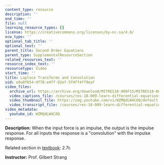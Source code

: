 ```yaml
---
content_type: resource
description: ''
end_time: ''
file: null
learning_resource_types: []
license: https://creativecommons.org/licenses/by-nc-sa/4.0/
ocw_type: ''
optional_tab_title: ''
optional_text: ''
parent_title: Second Order Equations
parent_type: SupplementalResourceSection
related_resources_text: ''
resource_index_text: ''
resourcetype: Video
start_time: ''
title: Laplace Transforms and Convolution
uid: e0a0f654-df78-e4ff-92ef-5f4ff4ff9eaf
video_files:
  archive_url: https://archive.org/download/MITRES18-009F15/MITRES18-009F15_2_7c_LaplaceConvolution_300k.mp4
  video_captions_file: /courses/res-18-009-learn-differential-equations-up-close-with-gilbert-strang-and-cleve-moler-fall-2015/7d0320dff48253e79dfe940315ba6333_WZMQdLW4COQ.vtt
  video_thumbnail_file: https://img.youtube.com/vi/WZMQdLW4COQ/default.jpg
  video_transcript_file: /courses/res-18-009-learn-differential-equations-up-close-with-gilbert-strang-and-cleve-moler-fall-2015/6e4829dcb6c76db3614c0bcdb407ec27_WZMQdLW4COQ.pdf
video_metadata:
  youtube_id: WZMQdLW4COQ
---
```


**Description:** When the input force is an impulse, the output is the impulse response. For all inputs the response is a "convolution" with the impulse response.

Related section in [textbook](http://www-math.mit.edu/~gs/dela/): 2.7c

**Instructor:** Prof. Gilbert Strang

